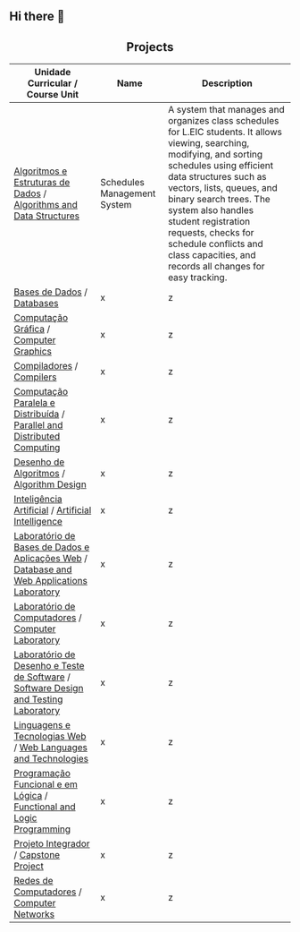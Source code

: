 ## Hi there 👋

<h2 align = "center" >Projects</h2>
<p align = "center">

| Unidade Curricular / Course Unit   | Name      | Description                                                                                                                                                   |
|------------------------------------|-----------|---------------------------------------------------------------------------------------------------------------------------------------------------------------|
| [Algoritmos e Estruturas de Dados](https://sigarra.up.pt/feup/pt/UCURR_GERAL.FICHA_UC_VIEW?pv_ocorrencia_id=520316) / [Algorithms and Data Structures](https://sigarra.up.pt/feup/en/UCURR_GERAL.FICHA_UC_VIEW?pv_ocorrencia_id=520316)| Schedules Management System | A system that manages and organizes class schedules for L.EIC students. It allows viewing, searching, modifying, and sorting schedules using efficient data structures such as vectors, lists, queues, and binary search trees. The system also handles student registration requests, checks for schedule conflicts and class capacities, and records all changes for easy tracking. |
| [Bases de Dados](https://sigarra.up.pt/feup/pt/UCURR_GERAL.FICHA_UC_VIEW?pv_ocorrencia_id=541877) / [Databases](https://sigarra.up.pt/feup/en/UCURR_GERAL.FICHA_UC_VIEW?pv_ocorrencia_id=541877)| x | z |
| [Computação Gráfica](https://sigarra.up.pt/feup/pt/UCURR_GERAL.FICHA_UC_VIEW?pv_ocorrencia_id=541892) / [Computer Graphics](https://sigarra.up.pt/feup/en/UCURR_GERAL.FICHA_UC_VIEW?pv_ocorrencia_id=541892)| x | z |
| [Compiladores](https://sigarra.up.pt/feup/pt/UCURR_GERAL.FICHA_UC_VIEW?pv_ocorrencia_id=541891) / [Compilers](https://sigarra.up.pt/feup/en/UCURR_GERAL.FICHA_UC_VIEW?pv_ocorrencia_id=541891)| x | z |
| [Computação Paralela e Distribuída](https://sigarra.up.pt/feup/pt/UCURR_GERAL.FICHA_UC_VIEW?pv_ocorrencia_id=541893) / [Parallel and Distributed Computing](https://sigarra.up.pt/feup/en/UCURR_GERAL.FICHA_UC_VIEW?pv_ocorrencia_id=541893)| x | z |
| [Desenho de Algoritmos](https://sigarra.up.pt/feup/pt/UCURR_GERAL.FICHA_UC_VIEW?pv_ocorrencia_id=520321) / [Algorithm Design](https://sigarra.up.pt/feup/en/UCURR_GERAL.FICHA_UC_VIEW?pv_ocorrencia_id=520321)| x | z |
| [Inteligência Artificial](https://sigarra.up.pt/feup/pt/UCURR_GERAL.FICHA_UC_VIEW?pv_ocorrencia_id=520334) / [Artificial Intelligence](https://sigarra.up.pt/feup/en/UCURR_GERAL.FICHA_UC_VIEW?pv_ocorrencia_id=520334)| x | z |
| [Laboratório de Bases de Dados e Aplicações Web](https://sigarra.up.pt/feup/pt/UCURR_GERAL.FICHA_UC_VIEW?pv_ocorrencia_id=541888) / [Database and Web Applications Laboratory](https://sigarra.up.pt/feup/en/UCURR_GERAL.FICHA_UC_VIEW?pv_ocorrencia_id=541888)| x | z |
| [Laboratório de Computadores](https://sigarra.up.pt/feup/pt/UCURR_GERAL.FICHA_UC_VIEW?pv_ocorrencia_id=541883) / [Computer Laboratory](https://sigarra.up.pt/feup/en/UCURR_GERAL.FICHA_UC_VIEW?pv_ocorrencia_id=541883)| x | z |
| [Laboratório de Desenho e Teste de Software](https://sigarra.up.pt/feup/pt/UCURR_GERAL.FICHA_UC_VIEW?pv_ocorrencia_id=541879) / [Software Design and Testing Laboratory](https://sigarra.up.pt/feup/en/UCURR_GERAL.FICHA_UC_VIEW?pv_ocorrencia_id=541879)| x | z |
| [Linguagens e Tecnologias Web](https://sigarra.up.pt/feup/pt/UCURR_GERAL.FICHA_UC_VIEW?pv_ocorrencia_id=501681) / [Web Languages and Technologies](https://sigarra.up.pt/feup/en/UCURR_GERAL.FICHA_UC_VIEW?pv_ocorrencia_id=501681)| x | z |
| [Programação Funcional e em Lógica](https://sigarra.up.pt/feup/pt/UCURR_GERAL.FICHA_UC_VIEW?pv_ocorrencia_id=541889) / [Functional and Logic Programming](https://sigarra.up.pt/feup/en/UCURR_GERAL.FICHA_UC_VIEW?pv_ocorrencia_id=541889)| x | z |
| [Projeto Integrador](https://sigarra.up.pt/feup/pt/UCURR_GERAL.FICHA_UC_VIEW?pv_ocorrencia_id=541895) / [Capstone Project](https://sigarra.up.pt/feup/en/UCURR_GERAL.FICHA_UC_VIEW?pv_ocorrencia_id=541895)| x | z |
| [Redes de Computadores](https://sigarra.up.pt/feup/pt/UCURR_GERAL.FICHA_UC_VIEW?pv_ocorrencia_id=541890) / [Computer Networks](https://sigarra.up.pt/feup/en/UCURR_GERAL.FICHA_UC_VIEW?pv_ocorrencia_id=541890)| x | z |
